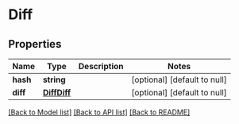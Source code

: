 # Diff

## Properties
Name | Type | Description | Notes
------------ | ------------- | ------------- | -------------
**hash** | **string** |  | [optional] [default to null]
**diff** | [**DiffDiff**](DiffDiff.md) |  | [optional] [default to null]

[[Back to Model list]](../README.md#documentation-for-models) [[Back to API list]](../README.md#documentation-for-api-endpoints) [[Back to README]](../README.md)


